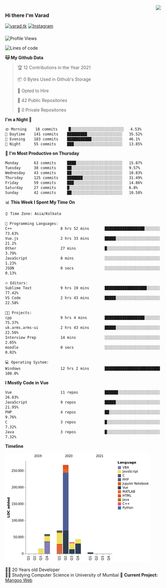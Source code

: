 <img align='right' src="https://github-readme-stats.vercel.app/api?username=varadp2000&show_icons=true">

### Hi there I'm Varad

[![varad.tk](https://img.shields.io/static/v1?label=varad.tk&message=%20&color=yellow&logo=&style=flat-square&logoColor=white)](https://varad.tk/)
[![Instagram](https://img.shields.io/static/v1?label=Instagram&message=%20&color=orange&logo=Instagram&style=flat-square&logoColor=white)](https://www.instagram.com/varad.r.p/)

###
###
###

<!--START_SECTION:waka-->
![Profile Views](http://img.shields.io/badge/Profile%20Views-2-blue)

![Lines of code](https://img.shields.io/badge/From%20Hello%20World%20I%27ve%20Written-504147%20lines%20of%20code-blue)

**🐱 My Github Data** 

> 🏆 12 Contributions in the Year 2021
 > 
> 📦 0 Bytes Used in Github's Storage 
 > 
> 💼 Opted to Hire
 > 
> 📜 42 Public Repositories 
 > 
> 🔑 0 Private Repositories  
 > 
**I'm a Night 🦉** 

```text
🌞 Morning    18 commits     █░░░░░░░░░░░░░░░░░░░░░░░░   4.53% 
🌆 Daytime    141 commits    █████████░░░░░░░░░░░░░░░░   35.52% 
🌃 Evening    183 commits    ███████████░░░░░░░░░░░░░░   46.1% 
🌙 Night      55 commits     ███░░░░░░░░░░░░░░░░░░░░░░   13.85%

```
📅 **I'm Most Productive on Thursday** 

```text
Monday       63 commits     ████░░░░░░░░░░░░░░░░░░░░░   15.87% 
Tuesday      38 commits     ██░░░░░░░░░░░░░░░░░░░░░░░   9.57% 
Wednesday    43 commits     ██░░░░░░░░░░░░░░░░░░░░░░░   10.83% 
Thursday     125 commits    ███████░░░░░░░░░░░░░░░░░░   31.49% 
Friday       59 commits     ███░░░░░░░░░░░░░░░░░░░░░░   14.86% 
Saturday     27 commits     █░░░░░░░░░░░░░░░░░░░░░░░░   6.8% 
Sunday       42 commits     ██░░░░░░░░░░░░░░░░░░░░░░░   10.58%

```


📊 **This Week I Spent My Time On** 

```text
⌚︎ Time Zone: Asia/Kolkata

💬 Programming Languages: 
C++                      8 hrs 52 mins       ██████████████████░░░░░░░   73.63% 
Vue.js                   2 hrs 33 mins       █████░░░░░░░░░░░░░░░░░░░░   21.2% 
Other                    27 mins             █░░░░░░░░░░░░░░░░░░░░░░░░   3.79% 
JavaScript               8 mins              ░░░░░░░░░░░░░░░░░░░░░░░░░   1.23% 
JSON                     0 secs              ░░░░░░░░░░░░░░░░░░░░░░░░░   0.13%

🔥 Editors: 
Sublime Text             9 hrs 19 mins       ███████████████████░░░░░░   77.42% 
VS Code                  2 hrs 43 mins       █████░░░░░░░░░░░░░░░░░░░░   22.58%

🐱‍💻 Projects: 
cpp                      9 hrs 4 mins        ██████████████████░░░░░░░   75.37% 
uk.arms.arms-ui          2 hrs 43 mins       █████░░░░░░░░░░░░░░░░░░░░   22.56% 
Interview Prep           14 mins             ░░░░░░░░░░░░░░░░░░░░░░░░░   2.05% 
moodle                   0 secs              ░░░░░░░░░░░░░░░░░░░░░░░░░   0.02%

💻 Operating System: 
Windows                  12 hrs 2 mins       █████████████████████████   100.0%

```

**I Mostly Code in Vue** 

```text
Vue                      11 repos            ██████░░░░░░░░░░░░░░░░░░░   26.83% 
JavaScript               9 repos             █████░░░░░░░░░░░░░░░░░░░░   21.95% 
PHP                      4 repos             ██░░░░░░░░░░░░░░░░░░░░░░░   9.76% 
C                        3 repos             █░░░░░░░░░░░░░░░░░░░░░░░░   7.32% 
Java                     3 repos             █░░░░░░░░░░░░░░░░░░░░░░░░   7.32%

```


**Timeline**

![Chart not found](https://raw.githubusercontent.com/varadp2000/varadp2000/master/charts/bar_graph.png) 


<!--END_SECTION:waka-->


👨‍💻 20 Years old Developer  
👨‍🎓 Studying Computer Science in University of Mumbai
🚧 **Current Project:** [Mangoo Web](https://github.com/varadp2000/mongoo-web)
